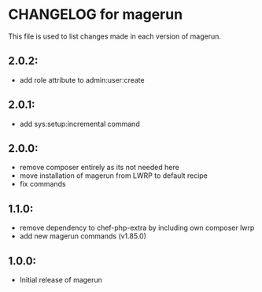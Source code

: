 # CHANGELOG for magerun

This file is used to list changes made in each version of magerun.

## 2.0.2:

* add role attribute to admin:user:create

## 2.0.1:

* add sys:setup:incremental command

## 2.0.0:

* remove composer entirely as its not needed here
* move installation of magerun from LWRP to default recipe
* fix commands

## 1.1.0:

* remove dependency to chef-php-extra by including own composer lwrp
* add new magerun commands (v1.85.0)

## 1.0.0:

* Initial release of magerun